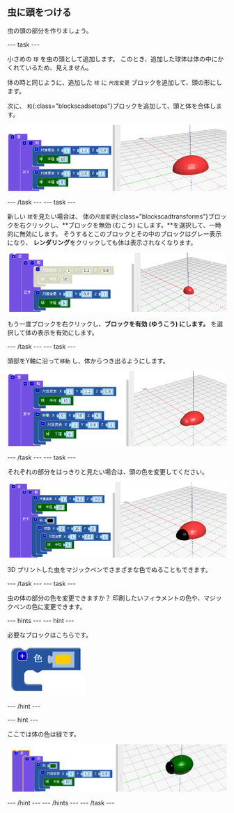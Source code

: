 ## 虫に頭をつける

虫の頭の部分を作りましょう。

--- task ---

小さめの `球` を虫の頭として追加します。 このとき、追加した球体は体の中にかくれているため、見えません。

体の時と同じように、追加した `球` に `尺度変更` ブロックを追加して、頭の形にします。

次に、 `和`{:class="blockscadsetops"}ブロックを追加して、頭と体を合体します。

![スクリーンショット](images/bug-head-hidden.png)

--- /task --- --- task ---

新しい `球`を見たい場合は、 体の`尺度変更`{:class="blockscadtransforms"}ブロックを右クリックし、**ブロックを無効 (むこう) にします。**を選択して、一時的に無効にします。 そうするとこのブロックとその中のブロックはグレー表示になり、 **レンダリング**をクリックしても体は表示されなくなります。

![スクリーンショット](images/bug-disable.png)

もう一度ブロックを右クリックし、**ブロックを有効 (ゆうこう) にします。** を選択して体の表示を有効にします。

--- /task --- --- task ---

頭部をY軸に沿って`移動` し、体からつき出るようにします。

  ![スクリーンショット](images/bug-head.png)

--- /task --- --- task ---

それぞれの部分をはっきりと見たい場合は、頭の色を変更してください。

![スクリーンショット](images/bug-head-black.png)

3D プリントした虫をマジックペンでさまざまな色でぬることもできます。

--- /task --- --- task ---

虫の体の部分の色を変更できますか？ 印刷したいフィラメントの色や、マジックペンの色に変更できます。

--- hints --- --- hint ---

必要なブロックはこちらです。

![スクリーンショット](images/bug-colour-block.png)

--- /hint ---

--- hint ---

ここでは体の色は緑です。

![スクリーンショット](images/bug-body-colour.png)

--- /hint --- --- /hints --- --- /task ---




  
